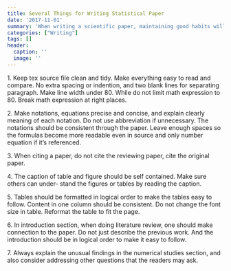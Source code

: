 ```yaml
---
title: Several Things for Writing Statistical Paper
date: '2017-11-01'
summary: 'When writing a scientific paper, maintaining good habits will make your paper easy to follow for both collaborators and yourself. '
categories: ["Writing"]
tags: []
header:
  caption: ''
  image: ''
---
```


<p>1. Keep tex source file clean and tidy. Make everything easy to read and
compare. No extra spacing or indention, and two blank lines for
separating paragraph. Make line width under 80. While do not limit
math expression to 80. Break math expression at right places.</p>

<p>2. Make notations, equations precise and concise, and explain clearly
meaning of each notation. Do not use abbreviation if unnecessary. The
notations should be consistent through the paper. Leave enough spaces
so the formulas become more readable even in source and only number
equation if it’s referenced. </p>

<p>3. When citing a paper, do not cite the reviewing paper, cite the
original paper. </p>

<p>4. The caption of table and figure should be self contained. Make
sure others can under- stand the figures or tables by reading the
caption.</p>

<p>5. Tables should be formatted in logical order to make the tables
easy to follow. Content in one column should be consistent. Do not
change the font size in table. Reformat the table to fit the page.</p>

<p>6. In introduction section, when doing literature review, one
should make connection to the paper. Do not just describe the previous
work. And the introduction should be in logical order to make it easy
to follow.</p>

<p>7. Always explain the unusual findings in the numerical studies
section, and also consider addressing other questions that the readers
may ask.</p>
